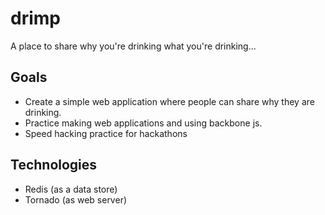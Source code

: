 # drimp
A place to share why you're drinking what you're drinking...

## Goals
* Create a simple web application where people can share why they are drinking.
* Practice making web applications and using backbone js.
* Speed hacking practice for hackathons

## Technologies
* Redis (as a data store)
* Tornado (as web server)
